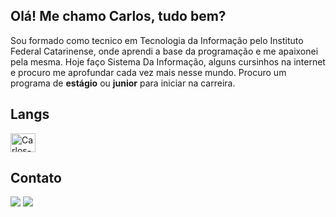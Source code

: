 ## Olá! Me chamo Carlos, tudo bem?
Sou formado como tecnico em Tecnologia da Informação pelo Instituto Federal Catarinense, onde aprendi a base da programação e me apaixonei pela mesma. Hoje faço Sistema Da Informação, alguns cursinhos na internet e procuro me aprofundar cada vez mais nesse mundo.
Procuro um programa de **estágio** ou **junior** para iniciar na carreira. 

## Langs 
<div style="display: inline_block">
  <img align="center" alt="Carlos-Java" height="30" width="40" src="https://cdn.jsdelivr.net/gh/devicons/devicon/icons/java/java-original.svg">

## Contato
<div>
  <a href = "mailto:carlinhoscaco09@gmail.com"><img src="https://img.shields.io/badge/-Gmail-%23333?style=for-the-badge&logo=gmail&logoColor=white" target="_blank"></a>
  <a href="https://www.linkedin.com/in/carlos-soler-877486222/" target="_blank"><img src="https://img.shields.io/badge/-LinkedIn-%230077B5?style=for-the-badge&logo=linkedin&logoColor=white" target="_blank"></a> 
</div>
  
